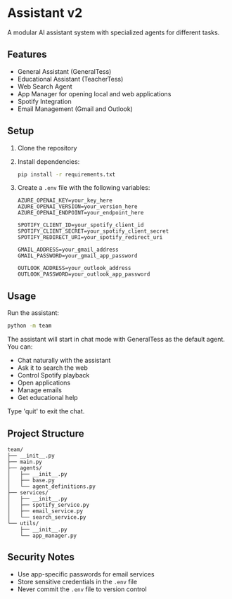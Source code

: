 # Assistant v2

A modular AI assistant system with specialized agents for different tasks.

## Features

- General Assistant (GeneralTess)
- Educational Assistant (TeacherTess)
- Web Search Agent
- App Manager for opening local and web applications
- Spotify Integration
- Email Management (Gmail and Outlook)

## Setup

1. Clone the repository
2. Install dependencies:
   ```bash
   pip install -r requirements.txt
   ```

3. Create a `.env` file with the following variables:
   ```
   AZURE_OPENAI_KEY=your_key_here
   AZURE_OPENAI_VERSION=your_version_here
   AZURE_OPENAI_ENDPOINT=your_endpoint_here
   
   SPOTIFY_CLIENT_ID=your_spotify_client_id
   SPOTIFY_CLIENT_SECRET=your_spotify_client_secret
   SPOTIFY_REDIRECT_URI=your_spotify_redirect_uri
   
   GMAIL_ADDRESS=your_gmail_address
   GMAIL_PASSWORD=your_gmail_app_password
   
   OUTLOOK_ADDRESS=your_outlook_address
   OUTLOOK_PASSWORD=your_outlook_app_password
   ```

## Usage

Run the assistant:
```bash
python -m team
```

The assistant will start in chat mode with GeneralTess as the default agent. You can:
- Chat naturally with the assistant
- Ask it to search the web
- Control Spotify playback
- Open applications
- Manage emails
- Get educational help

Type 'quit' to exit the chat.

## Project Structure

```
team/
├── __init__.py
├── main.py
├── agents/
│   ├── __init__.py
│   ├── base.py
│   └── agent_definitions.py
├── services/
│   ├── __init__.py
│   ├── spotify_service.py
│   ├── email_service.py
│   └── search_service.py
└── utils/
    ├── __init__.py
    └── app_manager.py
```

## Security Notes

- Use app-specific passwords for email services
- Store sensitive credentials in the `.env` file
- Never commit the `.env` file to version control 